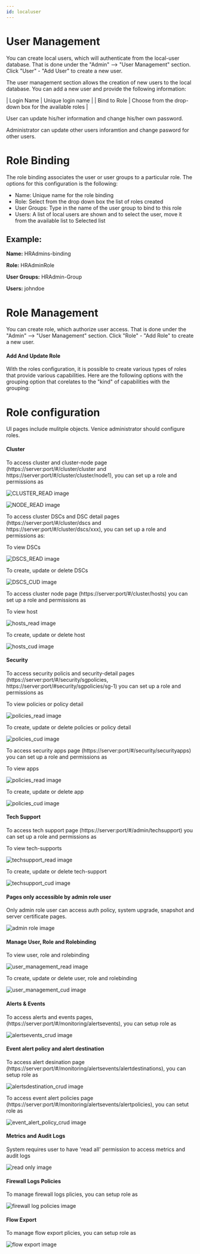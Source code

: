 ```yaml
---
id: localuser
---
```

# User Management

You can create local users, which will authenticate from the local-user database.  That is done under the "Admin" --> "User Management" section. Click "User" - "Add User" to create a new user. 


The user management section allows the creation of new users to the local database.  You can add a new user and provide the following information:


<load-table group:auth obj:AuthUserSpec
            include:fullname>
| Login Name | Unique login name |
<load-table group:auth obj:AuthUserSpec
            omit:fullname omitHeader:true>
| Bind to Role | Choose from the drop-down box for the available roles |

User can update his/her information and change his/her own password.

Administrator can update other users inforamtion and change pasword for other users.

# Role Binding

The role binding associates the user or user groups to a particular role.  The options for this configuration is the following:

- Name: Unique name for the role binding
- Role: Select from the drop down box the list of roles created
- User Groups:  Type in the name of the user group to bind to this role
- Users:  A list of local users are shown and to select the user, move it from the available list to Selected list

<load-table group:auth obj:ApiObjectMeta include:name>
<load-table group:auth obj:AuthRoleBindingSpec  omitHeader:true>

## Example:

**Name:** HRAdmins-binding

**Role:** HRAdminRole

**User Groups:** HRAdmin-Group

**Users:** johndoe


# Role Management

You can create role, which authorize user access.  That is done under the "Admin" --> "User Management" section. Click "Role" - "Add Role" to create a new user. 

#### Add And Update Role

With the roles configuration, it is possible to create various types of roles that provide various capabilities.  Here are the following options with the grouping option that corelates to the "kind" of capabilities with the grouping:

<load-table group:auth obj:ApiObjectMeta include:name>
<load-table group:auth obj:AuthPermission  omit:resource-tenant,resource-namespace,resource-names  omitHeader:true>

# Role configuration

UI pages include mulitple objects. Venice administrator should configure roles.

#### Cluster

To access cluster and cluster-node page (https://server:port/#/cluster/cluster and https://server:port/#/cluster/cluster/node1), you can set up a role and permissions as 

![CLUSTER_READ image](/images/roleconfig/cluster_read.png)


![NODE_READ image](/images/roleconfig/node_read.png)


To access cluster DSCs and DSC detail pages (https://server:port/#/cluster/dscs and https://server:port/#/cluster/dscs/xxx), you can set up a role and permissions as:

To view DSCs

![DSCS_READ image](/images/roleconfig/dscs_read.png)

To create, update or delete DSCs

![DSCS_CUD image](/images/roleconfig/dscs_cud.png)

To access cluster node page (https://server:port/#/cluster/hosts) you can set up a role and permissions as 

To view host

![hosts_read image](/images/roleconfig/hosts_read.png)

To create, update or delete host

![hosts_cud image](/images/roleconfig/hosts_cud.png)

#### Security

To access security policis and security-detail pages (https://server:port/#/security/sgpolicies, https://server:port/#security/sgpolicies/sg-1)  you can set up a role and permissions as 

To view policies or policy detail

![policies_read image](/images/roleconfig/policies_read.png)

To create, update or delete policies or policy detail

![policies_cud image](/images/roleconfig/policies_read.png)


To access security apps page (https://server:port/#/security/securityapps) you can set up a role and permissions as 

To view apps 

![policies_read image](/images/roleconfig/app_read.png)

To create, update or delete app

![policies_cud image](/images/roleconfig/app_cud.png)

#### Tech Support

To access tech support page  (https://server:port/#/admin/techsupport) you can set up a role and permissions as 

To view tech-supports 

![techsupport_read image](/images/roleconfig/techsupport_read.png)

To create, update or delete tech-support

![techsupport_cud image](/images/roleconfig/techsupport_cud.png)

#### Pages only accessible by admin role user

Only admin role user can access auth policy, system upgrade, snapshot and server certificate pages.  

![admin role image](/images/roleconfig/admin_role.png)

#### Manage User, Role and Rolebinding

To view user, role and rolebinding

![user_management_read image](/images/roleconfig/user_management_read.png)

To create, update or delete user, role and rolebinding

![user_management_cud image](/images/roleconfig/user_management_cud.png)


#### Alerts & Events

To access alerts and events pages,  (https://server:port/#/monitoring/alertsevents), you can setup role as

![alertsevents_crud image](/images/roleconfig/alertsevents_crud.png)

#### Event alert policy and alert destination

To access alert desination page (https://server:port/#/monitoring/alertsevents/alertdestinations), you can setup role as

![alertsdestination_crud image](/images/roleconfig/alertdestination_crud.png)

To access event alert policies page (https://server:port/#/monitoring/alertsevents/alertpolicies), you can setut role as

![event_alert_policy_crud image](/images/roleconfig/eventalert_policy_crud.png)

#### Metrics and Audit Logs

System requires user to have 'read all' permission to access metrics and audit logs

![read only image](/images/roleconfig/readonly.png)

#### Firewall Logs Policies

To manage firewall logs plicies, you can setup role as

![firewall log policies image](/images/roleconfig/firewalllog_policies_crud.png)

#### Flow Export

To manage flow export plicies, you can setup role as

![flow export image](/images/roleconfig/flowexport_policies_crud.png)